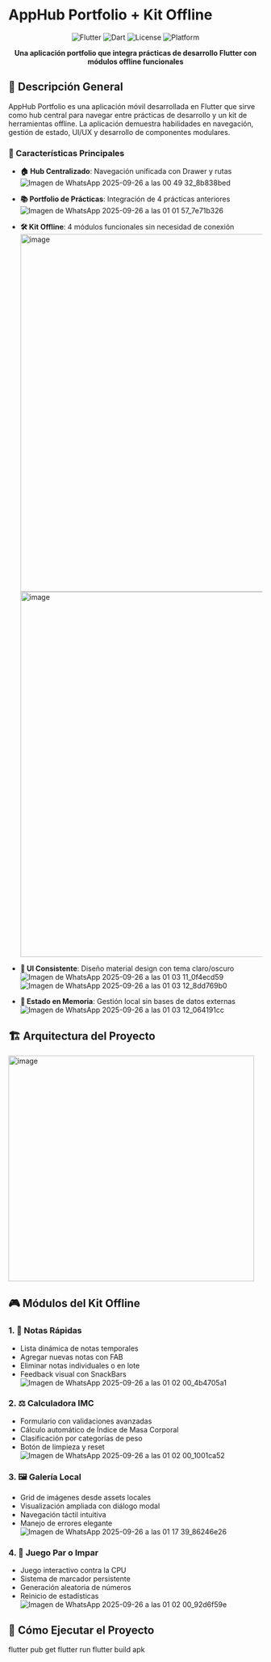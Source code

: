 # AppHub Portfolio + Kit Offline

<div align="center">

![Flutter](https://img.shields.io/badge/Flutter-3.0+-blue.svg)
![Dart](https://img.shields.io/badge/Dart-2.19+-blue.svg)
![License](https://img.shields.io/badge/License-MIT-green.svg)
![Platform](https://img.shields.io/badge/Platform-Android-lightgrey.svg)

**Una aplicación portfolio que integra prácticas de desarrollo Flutter con módulos offline funcionales**

</div>

## 📱 Descripción General

AppHub Portfolio es una aplicación móvil desarrollada en Flutter que sirve como hub central para navegar entre prácticas de desarrollo y un kit de herramientas offline. La aplicación demuestra habilidades en navegación, gestión de estado, UI/UX y desarrollo de componentes modulares.

### 🎯 Características Principales

- **🏠 Hub Centralizado**: Navegación unificada con Drawer y rutas
  ![Imagen de WhatsApp 2025-09-26 a las 00 49 32_8b838bed](https://github.com/user-attachments/assets/6c4f8321-9a21-4262-b08a-9d3d5dce9c5f)

- **📚 Portfolio de Prácticas**: Integración de 4 prácticas anteriores
  ![Imagen de WhatsApp 2025-09-26 a las 01 01 57_7e71b326](https://github.com/user-attachments/assets/26c247da-fd0d-44ca-8d87-c5f2f57a8dbf)

- **🛠️ Kit Offline**: 4 módulos funcionales sin necesidad de conexión
  <img width="1344" height="708" alt="image" src="https://github.com/user-attachments/assets/b57fb503-1661-4346-ac36-cd9d85032ca1" />
  <img width="1360" height="723" alt="image" src="https://github.com/user-attachments/assets/f21aeb93-54f3-495f-8ea4-140cf04a5e1f" />

  
- **🎨 UI Consistente**: Diseño material design con tema claro/oscuro
  ![Imagen de WhatsApp 2025-09-26 a las 01 03 11_0f4ecd59](https://github.com/user-attachments/assets/0c60544c-52ec-4fd7-8451-286a6af640ef)
  ![Imagen de WhatsApp 2025-09-26 a las 01 03 12_8dd769b0](https://github.com/user-attachments/assets/aebf694c-fb54-4088-b5a8-991a9f66a398)

- **💾 Estado en Memoria**: Gestión local sin bases de datos externas
  ![Imagen de WhatsApp 2025-09-26 a las 01 03 12_064191cc](https://github.com/user-attachments/assets/63e3916a-918a-4604-8d0f-911296babafd)


## 🏗️ Arquitectura del Proyecto
<img width="487" height="447" alt="image" src="https://github.com/user-attachments/assets/16865466-bddb-4210-9f35-90f81d6b19b9" />

## 🎮 Módulos del Kit Offline

### 1. 📝 Notas Rápidas
- Lista dinámica de notas temporales
- Agregar nuevas notas con FAB
- Eliminar notas individuales o en lote
- Feedback visual con SnackBars
![Imagen de WhatsApp 2025-09-26 a las 01 02 00_4b4705a1](https://github.com/user-attachments/assets/cac75ac6-e204-4af9-95b7-43a459ee103d)

### 2. ⚖️ Calculadora IMC
- Formulario con validaciones avanzadas
- Cálculo automático de Índice de Masa Corporal
- Clasificación por categorías de peso
- Botón de limpieza y reset
  ![Imagen de WhatsApp 2025-09-26 a las 01 02 00_1001ca52](https://github.com/user-attachments/assets/bef9131d-c016-4979-bf8b-585327557457)

### 3. 🖼️ Galería Local
- Grid de imágenes desde assets locales
- Visualización ampliada con diálogo modal
- Navegación táctil intuitiva
- Manejo de errores elegante
  ![Imagen de WhatsApp 2025-09-26 a las 01 17 39_86246e26](https://github.com/user-attachments/assets/c7109b6f-a3f9-4bfc-929b-bdc9188bf919)

### 4. 🎯 Juego Par o Impar
- Juego interactivo contra la CPU
- Sistema de marcador persistente
- Generación aleatoria de números
- Reinicio de estadísticas
  ![Imagen de WhatsApp 2025-09-26 a las 01 02 00_92d6f59e](https://github.com/user-attachments/assets/c327d136-5cdb-4585-bf86-7625ac7cd7da)

## 🚀 Cómo Ejecutar el Proyecto

flutter pub get
flutter run
flutter build apk
